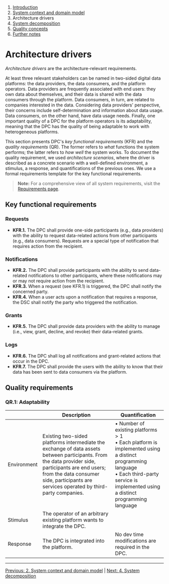 1. [Introduction](index.md)
2. [System context and domain model](system-context.md)
3. Architecture drivers
4. [System decomposition](decomposition.md)
5. [Quality concepts](quality.md)
6. [Further notes](conclusion.md)


# Architecture drivers

_Architecture drivers_ are the architecture-relevant requirements.

At least three relevant stakeholders can be named in two-sided digital data platforms: the data providers, the data consumers, and the platform operators. Data providers are frequently associated with end users: they own data about themselves, and their data is shared with the data consumers through the platform. Data consumers, in turn, are related to companies interested in the data. Considering data providers' perspective, their concerns include self-determination and information about data usage. Data consumers, on the other hand, have data usage needs. Finally, one important quality of a DPC for the platform operators is its adaptability, meaning that the DPC has the quality of being adaptable to work with heterogeneous platforms.

This section presents DPC's  _key functional requirements_ (KFR) and the _quality requirements_ (QR). The former refers to _what_ functions the system performs; the latter refers to _how well_ the system works. To document the quality requirement, we used _architecture scenarios_, where the driver is described as a concrete scenario with a well-defined environment, a stimulus, a response, and quantifications of the previous ones. We use a formal requirements template for the key functional requirements.

> **Note:** For a comprehensive view of all system requirements, visit the [Requirements page](../../Anforderungen/index.md).


## Key functional requirements

### Requests

- **KFR.1.** The DPC shall provide one-side participants (e.g., data providers) with the ability to request data-related actions from other participants (e.g., data consumers). Requests are a special type of notification that requires action from the recipient.

### Notifications

- **KFR.2.** The DPC shall provide participants with the ability to send data-related notifications to other participants, where these notifications may or may not require action from the recipient.
- **KFR.3.** When a request (see KFR.1) is triggered, the DPC shall notify the concerned party. 
- **KFR.4.** When a user acts upon a notification that requires a response, the DSC shall notify the party who triggered the notification.

### Grants

- **KFR.5.** The DPC shall provide data providers with the ability to manage (i.e., view, grant, decline, and revoke) their data-related grants.

### Logs

- **KFR.6.** The DPC shall log all notifications and grant-related actions that occur in the DPC.
- **KFR.7.** The DPC shall provide the users with the ability to know that their data has been sent to data consumers via the platform.

## Quality requirements

### QR.1: Adaptability

|  | Description | Quantification |
|----------|----------|----------|
| Environment   | Existing two-sided platforms intermediate the exchange of data assets between participants. From the data provider side, participants are end users; from the data consumer side, participants are services operated by third-party companies.     | • Number of existing platforms > 1 <br/> • Each platform is implemented using a distinct programming language <br/> • Each third-party service is implemented using a distinct programming language     |
| Stimulus | The operator of an arbitrary existing platform wants to integrate the DPC.     |      |
| Response    | The DPC is integrated into the platform.     | No dev time modifications are required in the DPC.     |

****


[Previous: 2. System context and domain model](system-context.md) | [Next: 4. System decomposition](decomposition.md)
